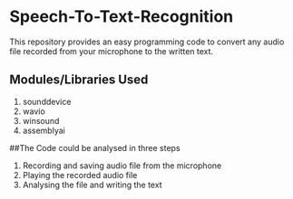 # Speech-To-Text-Recognition
This repository provides an easy programming code to convert any audio file recorded from your microphone to the written text.


## Modules/Libraries Used
1. sounddevice
2. wavio
3. winsound
4. assemblyai


##The Code could be analysed in three steps
1. Recording and saving audio file from the microphone
2. Playing the recorded audio file
3. Analysing the file and writing the text
